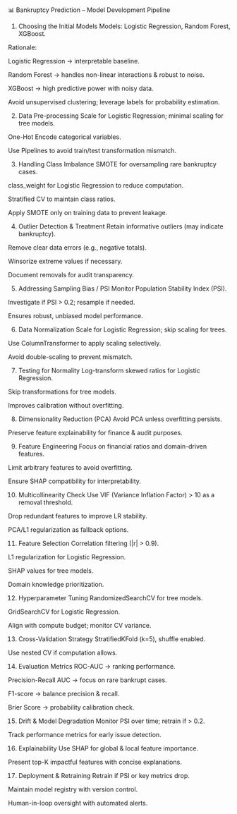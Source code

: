 📊 Bankruptcy Prediction – Model Development Pipeline
1. Choosing the Initial Models
Models: Logistic Regression, Random Forest, XGBoost.

Rationale:

Logistic Regression → interpretable baseline.

Random Forest → handles non-linear interactions & robust to noise.

XGBoost → high predictive power with noisy data.

Avoid unsupervised clustering; leverage labels for probability estimation.

2. Data Pre-processing
Scale for Logistic Regression; minimal scaling for tree models.

One-Hot Encode categorical variables.

Use Pipelines to avoid train/test transformation mismatch.

3. Handling Class Imbalance
SMOTE for oversampling rare bankruptcy cases.

class_weight for Logistic Regression to reduce computation.

Stratified CV to maintain class ratios.

Apply SMOTE only on training data to prevent leakage.

4. Outlier Detection & Treatment
Retain informative outliers (may indicate bankruptcy).

Remove clear data errors (e.g., negative totals).

Winsorize extreme values if necessary.

Document removals for audit transparency.

5. Addressing Sampling Bias / PSI
Monitor Population Stability Index (PSI).

Investigate if PSI > 0.2; resample if needed.

Ensures robust, unbiased model performance.

6. Data Normalization
Scale for Logistic Regression; skip scaling for trees.

Use ColumnTransformer to apply scaling selectively.

Avoid double-scaling to prevent mismatch.

7. Testing for Normality
Log-transform skewed ratios for Logistic Regression.

Skip transformations for tree models.

Improves calibration without overfitting.

8. Dimensionality Reduction (PCA)
Avoid PCA unless overfitting persists.

Preserve feature explainability for finance & audit purposes.

9. Feature Engineering
Focus on financial ratios and domain-driven features.

Limit arbitrary features to avoid overfitting.

Ensure SHAP compatibility for interpretability.

10. Multicollinearity Check
Use VIF (Variance Inflation Factor) > 10 as a removal threshold.

Drop redundant features to improve LR stability.

PCA/L1 regularization as fallback options.

11. Feature Selection
Correlation filtering (|r| > 0.9).

L1 regularization for Logistic Regression.

SHAP values for tree models.

Domain knowledge prioritization.

12. Hyperparameter Tuning
RandomizedSearchCV for tree models.

GridSearchCV for Logistic Regression.

Align with compute budget; monitor CV variance.

13. Cross-Validation Strategy
StratifiedKFold (k=5), shuffle enabled.

Use nested CV if computation allows.

14. Evaluation Metrics
ROC-AUC → ranking performance.

Precision-Recall AUC → focus on rare bankrupt cases.

F1-score → balance precision & recall.

Brier Score → probability calibration check.

15. Drift & Model Degradation
Monitor PSI over time; retrain if > 0.2.

Track performance metrics for early issue detection.

16. Explainability
Use SHAP for global & local feature importance.

Present top-K impactful features with concise explanations.

17. Deployment & Retraining
Retrain if PSI or key metrics drop.

Maintain model registry with version control.

Human-in-loop oversight with automated alerts.
